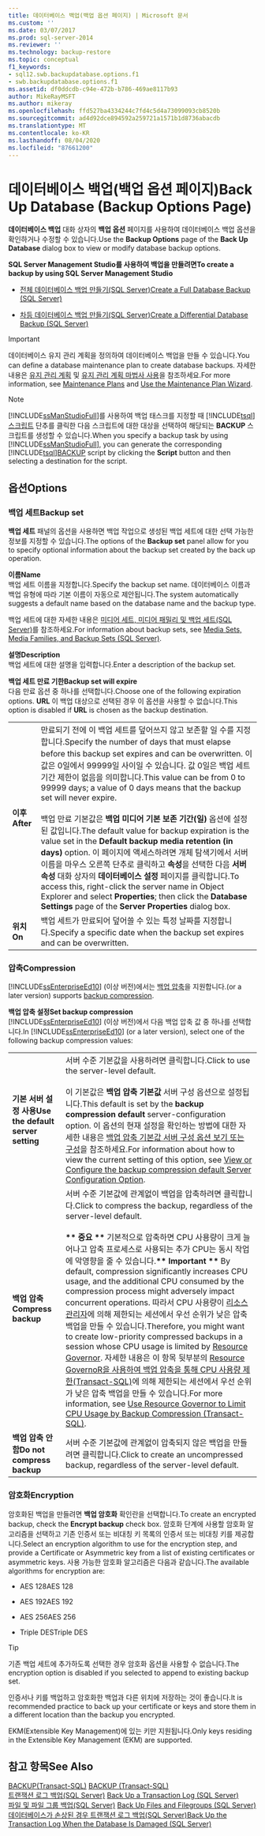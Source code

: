 ```yaml
---
title: 데이터베이스 백업(백업 옵션 페이지) | Microsoft 문서
ms.custom: ''
ms.date: 03/07/2017
ms.prod: sql-server-2014
ms.reviewer: ''
ms.technology: backup-restore
ms.topic: conceptual
f1_keywords:
- sql12.swb.backupdatabase.options.f1
- swb.backupdatabase.options.f1
ms.assetid: df0ddcdb-c94e-472b-b786-469ae8117b93
author: MikeRayMSFT
ms.author: mikeray
ms.openlocfilehash: ffd527ba4334244c7fd4c5d4a73099093cb8520b
ms.sourcegitcommit: ad4d92dce894592a259721a1571b1d8736abacdb
ms.translationtype: MT
ms.contentlocale: ko-KR
ms.lasthandoff: 08/04/2020
ms.locfileid: "87661200"
---
```

# <a name="back-up-database-backup-options-page"></a><span data-ttu-id="76619-102">데이터베이스 백업(백업 옵션 페이지)</span><span class="sxs-lookup"><span data-stu-id="76619-102">Back Up Database (Backup Options Page)</span></span>
  <span data-ttu-id="76619-103">**데이터베이스 백업** 대화 상자의 **백업 옵션** 페이지를 사용하여 데이터베이스 백업 옵션을 확인하거나 수정할 수 있습니다.</span><span class="sxs-lookup"><span data-stu-id="76619-103">Use the  **Backup Options** page of the **Back Up Database** dialog box to view or modify database backup options.</span></span>  
  
 <span data-ttu-id="76619-104">**SQL Server Management Studio를 사용하여 백업을 만들려면**</span><span class="sxs-lookup"><span data-stu-id="76619-104">**To create a backup by using SQL Server Management Studio**</span></span>  
  
-   [<span data-ttu-id="76619-105">전체 데이터베이스 백업 만들기&#40;SQL Server&#41;</span><span class="sxs-lookup"><span data-stu-id="76619-105">Create a Full Database Backup &#40;SQL Server&#41;</span></span>](create-a-full-database-backup-sql-server.md)  
  
-   [<span data-ttu-id="76619-106">차등 데이터베이스 백업 만들기&#40;SQL Server&#41;</span><span class="sxs-lookup"><span data-stu-id="76619-106">Create a Differential Database Backup &#40;SQL Server&#41;</span></span>](create-a-differential-database-backup-sql-server.md)  
  
> [!IMPORTANT]  
>  <span data-ttu-id="76619-107">데이터베이스 유지 관리 계획을 정의하여 데이터베이스 백업을 만들 수 있습니다.</span><span class="sxs-lookup"><span data-stu-id="76619-107">You can define a database maintenance plan to create database backups.</span></span> <span data-ttu-id="76619-108">자세한 내용은 [유지 관리 계획](../maintenance-plans/maintenance-plans.md) 및 [유지 관리 계획 마법사 사용](../maintenance-plans/use-the-maintenance-plan-wizard.md)을 참조하세요.</span><span class="sxs-lookup"><span data-stu-id="76619-108">For more information, see [Maintenance Plans](../maintenance-plans/maintenance-plans.md) and [Use the Maintenance Plan Wizard](../maintenance-plans/use-the-maintenance-plan-wizard.md).</span></span>  
  
> [!NOTE]  
>  <span data-ttu-id="76619-109">[!INCLUDE[ssManStudioFull](../../includes/ssmanstudiofull-md.md)]를 사용하여 백업 태스크를 지정할 때 [!INCLUDE[tsql](../../includes/tsql-md.md)][스크립트](/sql/t-sql/statements/backup-transact-sql) 단추를 클릭한 다음 스크립트에 대한 대상을 선택하여 해당되는 **BACKUP** 스크립트를 생성할 수 있습니다.</span><span class="sxs-lookup"><span data-stu-id="76619-109">When you specify a backup task by using [!INCLUDE[ssManStudioFull](../../includes/ssmanstudiofull-md.md)], you can generate the corresponding [!INCLUDE[tsql](../../includes/tsql-md.md)][BACKUP](/sql/t-sql/statements/backup-transact-sql) script by clicking the **Script** button and then selecting a destination for the script.</span></span>  
  
## <a name="options"></a><span data-ttu-id="76619-110">옵션</span><span class="sxs-lookup"><span data-stu-id="76619-110">Options</span></span>  
  
### <a name="backup-set"></a><span data-ttu-id="76619-111">백업 세트</span><span class="sxs-lookup"><span data-stu-id="76619-111">Backup set</span></span>  
 <span data-ttu-id="76619-112">**백업 세트** 패널의 옵션을 사용하면 백업 작업으로 생성된 백업 세트에 대한 선택 가능한 정보를 지정할 수 있습니다.</span><span class="sxs-lookup"><span data-stu-id="76619-112">The options of the **Backup set** panel allow for you to specify optional information about the backup set created by the back up operation.</span></span>  
  
 <span data-ttu-id="76619-113">**이름**</span><span class="sxs-lookup"><span data-stu-id="76619-113">**Name**</span></span>  
 <span data-ttu-id="76619-114">백업 세트 이름을 지정합니다.</span><span class="sxs-lookup"><span data-stu-id="76619-114">Specify the backup set name.</span></span> <span data-ttu-id="76619-115">데이터베이스 이름과 백업 유형에 따라 기본 이름이 자동으로 제안됩니다.</span><span class="sxs-lookup"><span data-stu-id="76619-115">The system automatically suggests a default name based on the database name and the backup type.</span></span>  
  
 <span data-ttu-id="76619-116">백업 세트에 대한 자세한 내용은 [미디어 세트, 미디어 패밀리 및 백업 세트&#40;SQL Server&#41;](media-sets-media-families-and-backup-sets-sql-server.md)를 참조하세요.</span><span class="sxs-lookup"><span data-stu-id="76619-116">For information about backup sets, see [Media Sets, Media Families, and Backup Sets &#40;SQL Server&#41;](media-sets-media-families-and-backup-sets-sql-server.md).</span></span>  
  
 <span data-ttu-id="76619-117">**설명**</span><span class="sxs-lookup"><span data-stu-id="76619-117">**Description**</span></span>  
 <span data-ttu-id="76619-118">백업 세트에 대한 설명을 입력합니다.</span><span class="sxs-lookup"><span data-stu-id="76619-118">Enter a description of the backup set.</span></span>  
  
 <span data-ttu-id="76619-119">**백업 세트 만료 기한**</span><span class="sxs-lookup"><span data-stu-id="76619-119">**Backup set will expire**</span></span>  
 <span data-ttu-id="76619-120">다음 만료 옵션 중 하나를 선택합니다.</span><span class="sxs-lookup"><span data-stu-id="76619-120">Choose one of the following expiration options.</span></span> <span data-ttu-id="76619-121">**URL** 이 백업 대상으로 선택된 경우 이 옵션을 사용할 수 없습니다.</span><span class="sxs-lookup"><span data-stu-id="76619-121">This option is disabled if **URL** is chosen as the backup destination.</span></span>  
  
|||  
|-|-|  
|<span data-ttu-id="76619-122">**이후**</span><span class="sxs-lookup"><span data-stu-id="76619-122">**After**</span></span>|<span data-ttu-id="76619-123">만료되기 전에 이 백업 세트를 덮어쓰지 않고 보존할 일 수를 지정합니다.</span><span class="sxs-lookup"><span data-stu-id="76619-123">Specify the number of days that must elapse before this backup set expires and can be overwritten.</span></span> <span data-ttu-id="76619-124">이 값은 0일에서 99999일 사이일 수 있습니다. 값 0일은 백업 세트 기간 제한이 없음을 의미합니다.</span><span class="sxs-lookup"><span data-stu-id="76619-124">This value can be from 0 to 99999 days; a value of 0 days means that the backup set will never expire.</span></span><br /><br /> <span data-ttu-id="76619-125">백업 만료 기본값은 **백업 미디어 기본 보존 기간(일)** 옵션에 설정된 값입니다.</span><span class="sxs-lookup"><span data-stu-id="76619-125">The default value for backup expiration is the value set in the **Default backup media retention (in days)** option.</span></span> <span data-ttu-id="76619-126">이 페이지에 액세스하려면 개체 탐색기에서 서버 이름을 마우스 오른쪽 단추로 클릭하고 **속성**을 선택한 다음 **서버 속성** 대화 상자의 **데이터베이스 설정** 페이지를 클릭합니다.</span><span class="sxs-lookup"><span data-stu-id="76619-126">To access this, right-click the server name in Object Explorer and select **Properties**; then click the **Database Settings** page of the **Server Properties** dialog box.</span></span>|  
|<span data-ttu-id="76619-127">**위치**</span><span class="sxs-lookup"><span data-stu-id="76619-127">**On**</span></span>|<span data-ttu-id="76619-128">백업 세트가 만료되어 덮어쓸 수 있는 특정 날짜를 지정합니다.</span><span class="sxs-lookup"><span data-stu-id="76619-128">Specify a specific date when the backup set expires and can be overwritten.</span></span>|  
  
### <a name="compression"></a><span data-ttu-id="76619-129">압축</span><span class="sxs-lookup"><span data-stu-id="76619-129">Compression</span></span>  
 [!INCLUDE[ssEnterpriseEd10](../../../includes/ssenterpriseed10-md.md)] <span data-ttu-id="76619-130">(이상 버전)에서는 [백업 압축](backup-compression-sql-server.md)을 지원합니다.</span><span class="sxs-lookup"><span data-stu-id="76619-130">(or a later version) supports [backup compression](backup-compression-sql-server.md).</span></span>  
  
 <span data-ttu-id="76619-131">**백업 압축 설정**</span><span class="sxs-lookup"><span data-stu-id="76619-131">**Set backup compression**</span></span>  
 <span data-ttu-id="76619-132">[!INCLUDE[ssEnterpriseEd10](../../../includes/ssenterpriseed10-md.md)] (이상 버전)에서 다음 백업 압축 값 중 하나를 선택합니다.</span><span class="sxs-lookup"><span data-stu-id="76619-132">In [!INCLUDE[ssEnterpriseEd10](../../../includes/ssenterpriseed10-md.md)] (or a later version), select one of the following backup compression values:</span></span>  
  
|||  
|-|-|  
|<span data-ttu-id="76619-133">**기본 서버 설정 사용**</span><span class="sxs-lookup"><span data-stu-id="76619-133">**Use the default server setting**</span></span>|<span data-ttu-id="76619-134">서버 수준 기본값을 사용하려면 클릭합니다.</span><span class="sxs-lookup"><span data-stu-id="76619-134">Click to use the server-level default.</span></span><br /><br /> <span data-ttu-id="76619-135">이 기본값은 **백업 압축 기본값** 서버 구성 옵션으로 설정됩니다.</span><span class="sxs-lookup"><span data-stu-id="76619-135">This default is set by the **backup compression default** server-configuration option.</span></span> <span data-ttu-id="76619-136">이 옵션의 현재 설정을 확인하는 방법에 대한 자세한 내용은 [백업 압축 기본값 서버 구성 옵션 보기 또는 구성](../../database-engine/configure-windows/view-or-configure-the-backup-compression-default-server-configuration-option.md)을 참조하세요.</span><span class="sxs-lookup"><span data-stu-id="76619-136">For information about how to view the current setting of this option, see [View or Configure the backup compression default Server Configuration Option](../../database-engine/configure-windows/view-or-configure-the-backup-compression-default-server-configuration-option.md).</span></span>|  
|<span data-ttu-id="76619-137">**백업 압축**</span><span class="sxs-lookup"><span data-stu-id="76619-137">**Compress backup**</span></span>|<span data-ttu-id="76619-138">서버 수준 기본값에 관계없이 백업을 압축하려면 클릭합니다.</span><span class="sxs-lookup"><span data-stu-id="76619-138">Click to compress the backup, regardless of the server-level default.</span></span><br /><br /> <span data-ttu-id="76619-139">**\*\* 중요 \*\*** 기본적으로 압축하면 CPU 사용량이 크게 늘어나고 압축 프로세스로 사용되는 추가 CPU는 동시 작업에 악영향을 줄 수 있습니다.</span><span class="sxs-lookup"><span data-stu-id="76619-139">**\*\* Important \*\*** By default, compression significantly increases CPU usage, and the additional CPU consumed by the compression process might adversely impact concurrent operations.</span></span> <span data-ttu-id="76619-140">따라서 CPU 사용량이 [리소스 관리자](../resource-governor/resource-governor.md)에 의해 제한되는 세션에서 우선 순위가 낮은 압축 백업을 만들 수 있습니다.</span><span class="sxs-lookup"><span data-stu-id="76619-140">Therefore, you might want to create low-priority compressed backups in a session whose CPU usage is limited by [Resource Governor](../resource-governor/resource-governor.md).</span></span> <span data-ttu-id="76619-141">자세한 내용은 이 항목 뒷부분의 [Resource GovernoR을 사용하여 백업 압축을 통해 CPU 사용량 제한&#40;Transact-SQL&#41;](use-resource-governor-to-limit-cpu-usage-by-backup-compression-transact-sql.md)에 의해 제한되는 세션에서 우선 순위가 낮은 압축 백업을 만들 수 있습니다.</span><span class="sxs-lookup"><span data-stu-id="76619-141">For more information, see [Use Resource Governor to Limit CPU Usage by Backup Compression &#40;Transact-SQL&#41;](use-resource-governor-to-limit-cpu-usage-by-backup-compression-transact-sql.md).</span></span>|  
|<span data-ttu-id="76619-142">**백업 압축 안 함**</span><span class="sxs-lookup"><span data-stu-id="76619-142">**Do not compress backup**</span></span>|<span data-ttu-id="76619-143">서버 수준 기본값에 관계없이 압축되지 않은 백업을 만들려면 클릭합니다.</span><span class="sxs-lookup"><span data-stu-id="76619-143">Click to create an uncompressed backup, regardless of the server-level default.</span></span>|  
  
### <a name="encryption"></a><span data-ttu-id="76619-144">암호화</span><span class="sxs-lookup"><span data-stu-id="76619-144">Encryption</span></span>  
 <span data-ttu-id="76619-145">암호화된 백업을 만들려면 **백업 암호화** 확인란을 선택합니다.</span><span class="sxs-lookup"><span data-stu-id="76619-145">To create an encrypted backup, check the **Encrypt backup** check box.</span></span> <span data-ttu-id="76619-146">암호화 단계에 사용할 암호화 알고리즘을 선택하고 기존 인증서 또는 비대칭 키 목록의 인증서 또는 비대칭 키를 제공합니다.</span><span class="sxs-lookup"><span data-stu-id="76619-146">Select an encryption algorithm to use for the encryption step, and provide a Certificate or Asymmetric key from a list of existing certificates or asymmetric keys.</span></span> <span data-ttu-id="76619-147">사용 가능한 암호화 알고리즘은 다음과 같습니다.</span><span class="sxs-lookup"><span data-stu-id="76619-147">The available algorithms for encryption are:</span></span>  
  
-   <span data-ttu-id="76619-148">AES 128</span><span class="sxs-lookup"><span data-stu-id="76619-148">AES 128</span></span>  
  
-   <span data-ttu-id="76619-149">AES 192</span><span class="sxs-lookup"><span data-stu-id="76619-149">AES 192</span></span>  
  
-   <span data-ttu-id="76619-150">AES 256</span><span class="sxs-lookup"><span data-stu-id="76619-150">AES 256</span></span>  
  
-   <span data-ttu-id="76619-151">Triple DES</span><span class="sxs-lookup"><span data-stu-id="76619-151">Triple DES</span></span>  
  
> [!TIP]  
>  <span data-ttu-id="76619-152">기존 백업 세트에 추가하도록 선택한 경우 암호화 옵션을 사용할 수 없습니다.</span><span class="sxs-lookup"><span data-stu-id="76619-152">The encryption option is disabled if you selected to append to existing backup set.</span></span>  
>   
>  <span data-ttu-id="76619-153">인증서나 키를 백업하고 암호화한 백업과 다른 위치에 저장하는 것이 좋습니다.</span><span class="sxs-lookup"><span data-stu-id="76619-153">It is recommended practice to back up your certificate or keys and store them in a different location than the backup you encrypted.</span></span>  
>   
>  <span data-ttu-id="76619-154">EKM(Extensible Key Management)에 있는 키만 지원됩니다.</span><span class="sxs-lookup"><span data-stu-id="76619-154">Only keys residing in the Extensible Key Management (EKM) are supported.</span></span>  
  
## <a name="see-also"></a><span data-ttu-id="76619-155">참고 항목</span><span class="sxs-lookup"><span data-stu-id="76619-155">See Also</span></span>  
 <span data-ttu-id="76619-156">[BACKUP&#40;Transact-SQL&#41;](/sql/t-sql/statements/backup-transact-sql) </span><span class="sxs-lookup"><span data-stu-id="76619-156">[BACKUP &#40;Transact-SQL&#41;](/sql/t-sql/statements/backup-transact-sql) </span></span>  
 <span data-ttu-id="76619-157">[트랜잭션 로그 백업&#40;SQL Server&#41;](back-up-a-transaction-log-sql-server.md) </span><span class="sxs-lookup"><span data-stu-id="76619-157">[Back Up a Transaction Log &#40;SQL Server&#41;](back-up-a-transaction-log-sql-server.md) </span></span>  
 <span data-ttu-id="76619-158">[파일 및 파일 그룹 백업&#40;SQL Server&#41;](back-up-files-and-filegroups-sql-server.md) </span><span class="sxs-lookup"><span data-stu-id="76619-158">[Back Up Files and Filegroups &#40;SQL Server&#41;](back-up-files-and-filegroups-sql-server.md) </span></span>  
 [<span data-ttu-id="76619-159">데이터베이스가 손상된 경우 트랜잭션 로그 백업&#40;SQL Server&#41;</span><span class="sxs-lookup"><span data-stu-id="76619-159">Back Up the Transaction Log When the Database Is Damaged &#40;SQL Server&#41;</span></span>](back-up-the-transaction-log-when-the-database-is-damaged-sql-server.md)  
  
  
